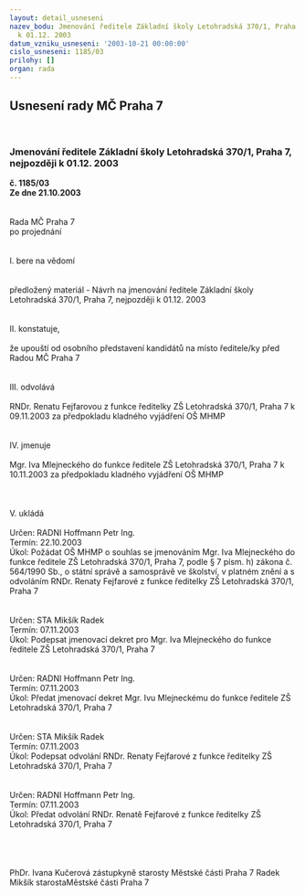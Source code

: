 ```yaml
---
layout: detail_usneseni
nazev_bodu: Jmenování ředitele Základní školy Letohradská 370/1, Praha 7, nejpozději
  k 01.12. 2003
datum_vzniku_usneseni: '2003-10-21 00:00:00'
cislo_usneseni: 1185/03
prilohy: []
organ: rada
---
```

<div id="ucUsn_pList" class="usn">
	<span><h2>Usnesení rady MČ Praha 7 </h2>
<br></span><div class="standBody">
<span><h3>Jmenování ředitele Základní školy Letohradská 370/1, Praha 7, nejpozději k 01.12. 2003</h3></span><div class="center">
		<strong>č. 1185/03</strong><br>
	</div>
<div class="center">
		<strong>Ze dne 21.10.2003</strong><br><br>
	</div>
<br>Rada MČ Praha 7<br>po projednání<br><br><br>I.	bere na vědomí<br><br> <br>předložený materiál - Návrh na jmenování ředitele Základní školy Letohradská 370/1, Praha 7, nejpozději k 01.12. 2003<br><br><br>II.	konstatuje,<br><br>že upouští od osobního představení kandidátů na místo ředitele/ky před Radou MČ Praha 7<br><br><br>III.	odvolává<br><br>RNDr. Renatu Fejfarovou z funkce ředitelky ZŠ Letohradská 370/1, Praha 7 k  09.11.2003 za předpokladu kladného vyjádření OŠ MHMP<br><br><br>IV.	jmenuje<br><br>Mgr. Iva Mlejneckého do funkce ředitele ZŠ  Letohradská 370/1, Praha 7  k 10.11.2003 za předpokladu kladného vyjádření OŠ MHMP<br><br> <br><br>V.	ukládá <br><br>Určen:	RADNI Hoffmann Petr Ing.<br>Termín: 22.10.2003<br>Úkol:	Požádat OŠ MHMP o souhlas se jmenováním Mgr. Iva Mlejneckého do funkce ředitele ZŠ  Letohradská 370/1, Praha 7,  podle § 7 písm. h) zákona č. 564/1990 Sb., o státní správě a samosprávě ve školství, v platném znění a s odvoláním RNDr. Renaty Fejfarové z funkce ředitelky ZŠ Letohradská 370/1, Praha 7<br> <br><br>Určen:	STA Mikšík Radek<br>Termín: 07.11.2003<br>Úkol:	Podepsat jmenovací dekret pro Mgr. Iva Mlejneckého do funkce ředitele ZŠ  Letohradská 370/1, Praha 7 <br> <br><br>Určen:	RADNI Hoffmann Petr Ing.<br>Termín: 07.11.2003<br>Úkol:	Předat jmenovací dekret Mgr. Ivu Mlejneckému do funkce ředitele ZŠ  Letohradská 370/1, Praha 7 <br> <br><br>Určen:	STA Mikšík Radek<br>Termín: 07.11.2003<br>Úkol:	Podepsat odvolání RNDr. Renaty Fejfarové z funkce ředitelky ZŠ Letohradská 370/1, Praha 7<br> <br><br>Určen:	RADNI Hoffmann Petr Ing.<br>Termín: 07.11.2003<br>Úkol:	Předat odvolání RNDr. Renatě Fejfarové z funkce ředitelky ZŠ Letohradská 370/1, Praha 7<br> <br><br><br>	<br>PhDr. Ivana Kučerová zástupkyně starosty Městské části Praha 7	 Radek Mikšík starostaMěstské části Praha 7<br>	<br><br>
</div>
</div>